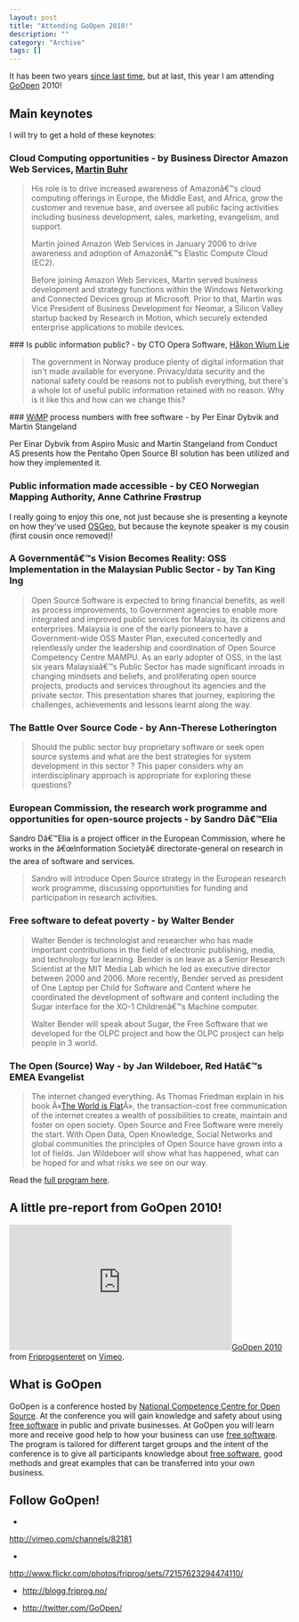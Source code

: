 ```yaml
--- 
layout: post 
title: "Attending GoOpen 2010!"
description: ""
category: "Archive"
tags: []
---  
```

It has been two years <a href="http://phun-ky.net/2008/03/attending-goopen-2008">since last time</a>, but at last, this year I am attending <a href="http://www.goopen.no">GoOpen</a> 2010! 

## Main keynotes


I will try to get a hold of these keynotes:

### Cloud Computing opportunities - by Business Director Amazon Web Services, <a href="http://lu.linkedin.com/in/martinbuhr">Martin Buhr</a>

<blockquote>
His role is to drive increased awareness of Amazonâ€™s cloud computing offerings in Europe, the Middle East, and Africa, grow the customer and revenue base, and oversee all public facing activities including business development, sales, marketing, evangelism, and support.



Martin joined Amazon Web Services in January 2006 to drive awareness and adoption of Amazonâ€™s Elastic Compute Cloud (EC2).



Before joining Amazon Web Services, Martin served business development and strategy functions within the Windows Networking and Connected Devices group at Microsoft. Prior to that, Martin was Vice President of Business Development for Neomar, a Silicon Valley startup backed by Research in Motion, which securely extended enterprise applications to mobile devices.
</blockquote>
### Is public information public? - by CTO Opera Software, <a href="http://people.opera.com/howcome/">H&aring;kon Wium Lie</a>

<blockquote>
The government in Norway produce plenty of digital information that isn't made available for everyone. Privacy/data security and the national safety could be reasons not to publish everything, but there's a whole lot of useful public information retained with no reason. Why is it like this and how can we change this?
</blockquote>
### <a href="http://wimp.no/">WiMP</a> process numbers with free software - by Per Einar Dybvik and Martin Stangeland


Per Einar Dybvik from Aspiro Music and Martin Stangeland from Conduct AS presents how the Pentaho Open Source BI solution has been utilized and how they implemented it.

### Public information made accessible - by CEO Norwegian Mapping Authority, Anne Cathrine Fr&oslash;strup


I really going to enjoy this one, not just because she is presenting a keynote on how they've used <a href="http://www.osgeo.org/">OSGeo</a>, but because the keynote speaker is my cousin (first cousin once removed)!

### A Governmentâ€™s Vision Becomes Reality: OSS Implementation in the Malaysian Public Sector - by Tan King Ing


<blockquote>
Open Source Software is expected to bring financial benefits, as well as process improvements, to Government agencies to enable more integrated and improved public services for Malaysia, its citizens and enterprises. Malaysia is one of the early pioneers to have a Government-wide OSS Master Plan, executed concertedly and relentlessly under the leadership and coordination of Open Source Competency Centre MAMPU. As an early adopter of OSS, in the last six years Malaysiaâ€™s Public Sector has made significant inroads in changing mindsets and beliefs, and proliferating open source projects, products and services throughout its agencies and the private sector. This presentation shares that journey, exploring the challenges, achievements and lessons learnt along the way.
</blockquote>

### The Battle Over Source Code - by Ann-Therese Lotherington


<blockquote>
Should the public sector buy proprietary software or seek open source systems and what are the best strategies for system development in this sector ? This paper considers why an interdisciplinary approach is appropriate for exploring these questions?
</blockquote>

### European Commission, the research work programme and opportunities for open-source projects - by Sandro Dâ€™Elia


Sandro Dâ€™Elia is a project officer in the European Commission, where he works in the â€œInformation Societyâ€ directorate-general on research in the area of software and services.
<blockquote>
Sandro will introduce Open Source strategy in the European research work programme, discussing opportunities for funding and participation in research activities.
</blockquote>

### Free software to defeat poverty - by Walter Bender

<blockquote>
Walter Bender is technologist and researcher who has made important contributions in the field of electronic publishing, media, and technology for learning. Bender is on leave as a Senior Research Scientist at the MIT Media Lab which he led as executive director between 2000 and 2006. More recently, Bender served as president of One Laptop per Child for Software and Content where he coordinated the development of software and content including the Sugar interface for the XO-1 Childrenâ€™s Machine computer.

 

Walter Bender will speak about Sugar, the Free Software that we developed for the OLPC project and how the OLPC prosject can help people in 3 world.
</blockquote>

### The Open (Source) Way - by Jan Wildeboer, Red Hatâ€™s EMEA Evangelist

<blockquote>
The internet changed everything. As Thomas Friedman explain in his book Â«<a href="http://en.wikipedia.org/wiki/The_World_Is_Flat">The World is Flat</a>Â», the transaction-cost free communication of the internet creates a wealth of possibilities to create, maintain and foster on open society. Open Source and Free Software were merely the start. With Open Data, Open Knowledge, Social Networks and global communities the principles of Open Source have grown into a lot of fields. Jan Wildeboer will show what has happened, what can be hoped for and what risks we see on our way.
</blockquote>

Read the <a href="http://www.goopen.no/program/">full program here</a>.

## A little pre-report from GoOpen 2010!


<object width="400" height="225"><param name="allowfullscreen" value="true" /><param name="allowscriptaccess" value="always" /><param name="movie" value="http://vimeo.com/moogaloop.swf?clip_id=10457140&amp;server=vimeo.com&amp;show_title=1&amp;show_byline=1&amp;show_portrait=0&amp;color=&amp;fullscreen=1" /><embed src="http://vimeo.com/moogaloop.swf?clip_id=10457140&amp;server=vimeo.com&amp;show_title=1&amp;show_byline=1&amp;show_portrait=0&amp;color=&amp;fullscreen=1" type="application/x-shockwave-flash" allowfullscreen="true" allowscriptaccess="always" width="400" height="225"></embed></object><a href="http://vimeo.com/10457140">GoOpen 2010</a> from <a href="http://vimeo.com/friprog">Friprogsenteret</a> on <a href="http://vimeo.com">Vimeo</a>.


## What is GoOpen


GoOpen is a conference hosted by <a href="http://blogg.friprog.no/">National Competence Centre for Open Source</a>. At the conference you will gain knowledge and safety about using <a href="http://www.gnu.org/philosophy/free-sw.html">free software</a> in public and private businesses. At GoOpen you will learn more and receive good help to how your business can use <a href="http://www.gnu.org/philosophy/free-sw.html">free software</a>.
The program is tailored for different target groups and the intent of the conference is to give all participants knowledge about <a href="http://www.gnu.org/philosophy/free-sw.html">free software</a>, good methods and great examples that can be transferred into your own business.

## Follow GoOpen!


  * 
   <a href="http://vimeo.com/channels/82181">http://vimeo.com/channels/82181</a>
  
  * 
   <a href="http://www.flickr.com/photos/friprog/sets/72157623294474110/">http://www.flickr.com/photos/friprog/sets/72157623294474110/</a>
     
 *   
   <a href="http://blogg.friprog.no/">http://blogg.friprog.no/</a>
     
 * 
   <a href="http://twitter.com/GoOpen/">http://twitter.com/GoOpen/</a>
     
